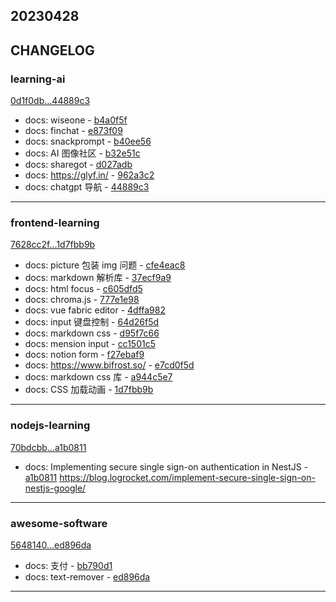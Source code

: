 ## 20230428

## CHANGELOG

### learning-ai

[0d1f0db...44889c3](https://github.com/zhbhun/learning-ai/compare/0d1f0db...44889c3)

* docs: wiseone - [b4a0f5f](https://github.com/zhbhun/learning-ai/commit/b4a0f5fcd889138955b7907318db4c820bceb607)
* docs: finchat - [e873f09](https://github.com/zhbhun/learning-ai/commit/e873f09219ca213b71d4b41cea6609b32bda5d75)
* docs: snackprompt - [b40ee56](https://github.com/zhbhun/learning-ai/commit/b40ee562be3c328dc845eeb56b6050d6709d4376)
* docs: AI 图像社区 - [b32e51c](https://github.com/zhbhun/learning-ai/commit/b32e51ceac1e8230637fe654c8b33cfa0855a6a5)
* docs: sharegot - [d027adb](https://github.com/zhbhun/learning-ai/commit/d027adb127d639b8b80f24af2d702255b7a50727)
* docs: https://glyf.in/ - [962a3c2](https://github.com/zhbhun/learning-ai/commit/962a3c2acdd3758193a7ffc58bf9b26182e47dde)
* docs: chatgpt 导航 - [44889c3](https://github.com/zhbhun/learning-ai/commit/44889c310dd31be10ad05bda1b00c3bf1ff3f60b)

---

### frontend-learning

[7628cc2f...1d7fbb9b](https://github.com/zhbhun/frontend-learning/compare/7628cc2f...1d7fbb9b)

* docs: picture 包装 img 问题 - [cfe4eac8](https://github.com/zhbhun/frontend-learning/commit/cfe4eac859fee6eb76d4d66af277f6ae3049c202)
* docs: markdown 解析库 - [37ecf9a9](https://github.com/zhbhun/frontend-learning/commit/37ecf9a9e7de62249e747c6beea84611f3176072)
* docs: html focus - [c605dfd5](https://github.com/zhbhun/frontend-learning/commit/c605dfd573d9d53712c4f6500f7439d454021bb4)
* docs: chroma.js - [777e1e98](https://github.com/zhbhun/frontend-learning/commit/777e1e98558c3b5229f9a04da85c082870773a3d)
* docs: vue fabric editor - [4dffa982](https://github.com/zhbhun/frontend-learning/commit/4dffa98215eabfe98ec51d40441d46f866a7c057)
* docs: input 键盘控制 - [64d26f5d](https://github.com/zhbhun/frontend-learning/commit/64d26f5d4809084db7293170276188099acfdb5b)
* docs: markdown css - [d95f7c66](https://github.com/zhbhun/frontend-learning/commit/d95f7c6603f899c7266fb8a972879d69af7bd98d)
* docs: mension input - [cc1501c5](https://github.com/zhbhun/frontend-learning/commit/cc1501c573a19191b50504bdb93657a1d304aebf)
* docs: notion form - [f27ebaf9](https://github.com/zhbhun/frontend-learning/commit/f27ebaf9f826abe3687e83a8ef9f73c2fe67e7e4)
* docs: https://www.bifrost.so/ - [e7cd0f5d](https://github.com/zhbhun/frontend-learning/commit/e7cd0f5d440c26bc1e7014fed0f8d60157b35785)
* docs: markdown css 库 - [a944c5e7](https://github.com/zhbhun/frontend-learning/commit/a944c5e78462b14bea0f2164b4da0de051a906c3)
* docs: CSS 加载动画 - [1d7fbb9b](https://github.com/zhbhun/frontend-learning/commit/1d7fbb9be77373e8b9d014734d1395b827001277)

---

### nodejs-learning

[70bdcbb...a1b0811](https://github.com/zhbhun/nodejs-learning/compare/70bdcbb...a1b0811)

* docs: Implementing secure single sign-on authentication in NestJS - [a1b0811](https://github.com/zhbhun/nodejs-learning/commit/a1b081103869e0158f0cc2f8cf52366e44e511b0)
    https://blog.logrocket.com/implement-secure-single-sign-on-nestjs-google/
    


---

### awesome-software

[5648140...ed896da](https://github.com/zhbhun/awesome-software/compare/5648140...ed896da)

* docs: 支付 - [bb790d1](https://github.com/zhbhun/awesome-software/commit/bb790d1124a468ebfa00033f9ebf6806dffbeb2c)
* docs: text-remover - [ed896da](https://github.com/zhbhun/awesome-software/commit/ed896dae328e0b038a866473371fcee31a45869b)

---

